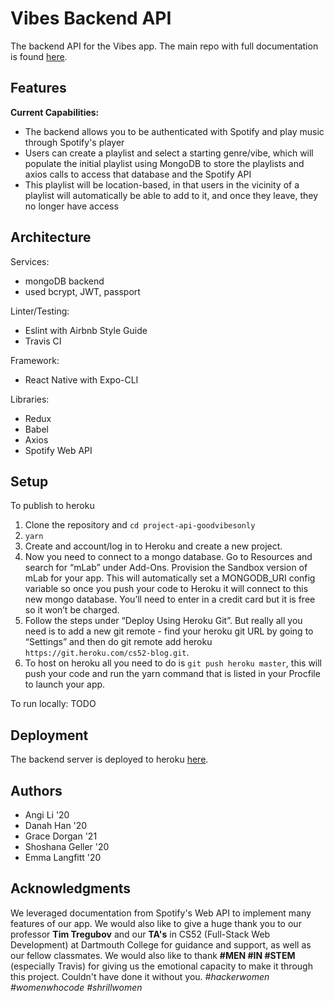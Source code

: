 # Vibes Backend API

The backend API for the Vibes app. The main repo with full documentation is found [here](https://github.com/dartmouth-cs52-19S/project-goodvibesonly).

## Features

**Current Capabilities:**
* The backend allows you to be authenticated with Spotify and play music through Spotify's player
* Users can create a playlist and select a starting genre/vibe, which will populate the initial playlist using MongoDB to store the playlists and axios calls to access that database and the Spotify API
* This playlist will be location-based, in that users in the vicinity of a playlist will automatically be able to add to it, and once they leave, they no longer have access

## Architecture
Services:
* mongoDB backend
* used bcrypt, JWT, passport

Linter/Testing:
* Eslint with Airbnb Style Guide
* Travis CI

Framework:
* React Native with Expo-CLI

Libraries:
* Redux
* Babel
* Axios
* Spotify Web API

## Setup

To publish to heroku 
1. Clone the repository and `cd project-api-goodvibesonly`
2. `yarn`
3. Create and account/log in to Heroku and create a new project.
4. Now you need to connect to a mongo database. Go to Resources and search for “mLab” under Add-Ons. Provision the Sandbox version of mLab for your app. This will automatically set a MONGODB_URI config variable so once you push your code to Heroku it will connect to this new mongo database. You’ll need to enter in a credit card but it is free so it won’t be charged.
5. Follow the steps under “Deploy Using Heroku Git”. But really all you need is to add a new git remote - find your heroku git URL by going to “Settings” and then do git remote add heroku `https://git.heroku.com/cs52-blog.git`.
6. To host on heroku all you need to do is `git push heroku master`, this will push your code and run the yarn command that is listed in your Procfile to launch your app.

To run locally:
TODO

## Deployment

The backend server is deployed to heroku [here](https://good-vibes-only.herokuapp.com/).

## Authors
* Angi Li '20
* Danah Han '20
* Grace Dorgan '21
* Shoshana Geller '20
* Emma Langfitt '20

## Acknowledgments

We leveraged documentation from Spotify's Web API to implement many features of our app. We would also like to give a huge thank you to our professor **Tim Tregubov** and our **TA's** in CS52 (Full-Stack Web Development) at Dartmouth College for guidance and support, as well as our fellow classmates. We would also like to thank **#MEN #IN #STEM** (especially Travis) for giving us the emotional capacity to make it through this project. Couldn't have done it without you. *#hackerwomen #womenwhocode #shrillwomen*
